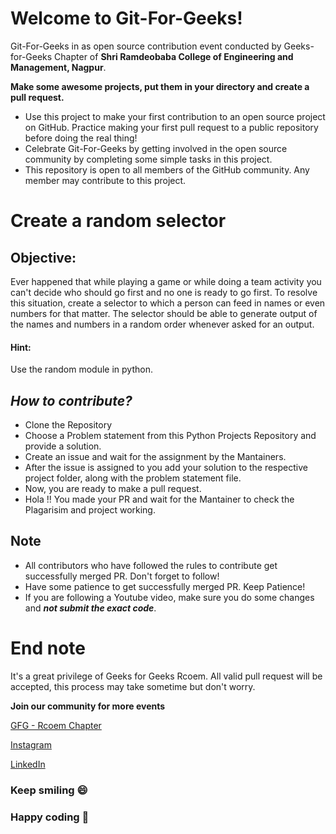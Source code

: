 # Welcome to Git-For-Geeks!

Git-For-Geeks in as open source contribution event conducted by Geeks-for-Geeks Chapter of **Shri Ramdeobaba College of Engineering and Management, Nagpur**.

**Make some awesome projects, put them in your directory and create a pull request.**

- Use this project to make your first contribution to an open source project on GitHub. Practice making your first pull request to a public repository before doing the real thing!
- Celebrate Git-For-Geeks by getting involved in the open source community by completing some simple tasks in this project.
- This repository is open to all members of the GitHub community. Any member may contribute to this project.

# Create a random selector

## Objective:
Ever happened that while playing a game or while doing a team activity you can't decide who should go first and no one is ready to go first.
To resolve this situation, create a selector to which a person can feed in names or even numbers for that matter. 
The selector should be able to generate output of the names and numbers in a random order whenever asked for an output.

#### Hint:
Use the random module in python.

## *****How to contribute?*****

- Clone the Repository
- Choose a Problem statement from this Python Projects Repository and provide a solution.
- Create an issue and wait for the assignment by the Mantainers.
- After the issue is assigned to you add your solution to the respective project folder, along with the problem statement file.
- Now, you are ready to make a pull request.
- Hola !! You made your PR and wait for the Mantainer to check the Plagarisim and project working.

## Note

- All contributors who have followed the rules to contribute get successfully merged PR. Don't forget to follow!
- Have some patience to get successfully merged PR. Keep Patience!
- If you are following a Youtube video, make sure you do some changes and *****not submit the exact code*****.


# **End note**
It's a great privilege of Geeks for Geeks Rcoem. All valid pull request will be accepted, this process may take sometime but don't worry.

**Join our community for more events**

[GFG - Rcoem Chapter](https://linktr.ee/gfgrcoem)

[Instagram](https://www.instagram.com/gfg_rcoem_chapter/)

[LinkedIn](https://www.linkedin.com/company/geeksforgeeks-rcoem-chapter/)

### **Keep smiling 😄**

### **Happy coding 🥳**